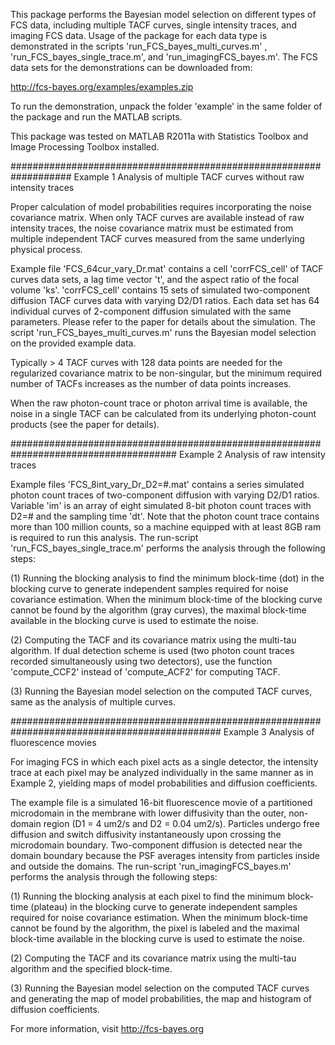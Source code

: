 This package performs the Bayesian model selection on different types of FCS data, 
including multiple TACF curves, single intensity traces, and imaging FCS data. Usage of the package 
for each data type is demonstrated in the scripts 'run_FCS_bayes_multi_curves.m'
, 'run_FCS_bayes_single_trace.m', and 'run_imagingFCS_bayes.m'. The FCS data sets for 
the demonstrations can be downloaded from:

http://fcs-bayes.org/examples/examples.zip

To run the demonstration, unpack the folder 'example' in the same folder of the package and run the MATLAB scripts. 

This package was tested on MATLAB R2011a with Statistics Toolbox and Image Processing Toolbox installed.

###################################################################
Example 1 Analysis of multiple TACF curves without raw intensity traces

Proper calculation of model probabilities requires incorporating the noise covariance matrix. 
When only TACF curves are available instead of raw intensity traces, the noise covariance matrix must be 
estimated from multiple independent TACF curves measured from the same underlying physical process.

Example file 'FCS_64cur_vary_Dr.mat' contains a cell 'corrFCS_cell' of TACF curves data sets, 
a lag time vector 't', and the aspect ratio of the focal volume 'ks'. 'corrFCS_cell' contains 15 sets
of simulated two-component diffusion TACF curves data with varying D2/D1 ratios. Each data set has 64 
individual curves of 2-component diffusion simulated with the same parameters. 
Please refer to the paper for details about the simulation. The script 'run_FCS_bayes_multi_curves.m' 
runs the Bayesian model selection on the provided example data.

Typically > 4 TACF curves with 128 data points are needed for the regularized covariance matrix to be 
non-singular, but the minimum required number of TACFs increases as the number of data points increases.

When the raw photon-count trace or photon arrival time is available, the noise in a single TACF can be 
calculated from its underlying photon-count products (see the paper for details).

######################################################################################
Example 2 Analysis of raw intensity traces

Example files 'FCS_8int_vary_Dr_D2=#.mat' contains a series simulated photon count traces of two-component 
diffusion with varying D2/D1 ratios. Variable 'im' is an array of eight simulated 8-bit photon count traces with D2=# and the sampling time 'dt'. Note that the photon count trace contains more than 100 million counts, so a machine equipped with at least 8GB ram is required to run this analysis. The run-script 'run_FCS_bayes_single_trace.m' performs the analysis through the following steps:

(1) Running the blocking analysis to find the minimum block-time (dot) in the blocking curve to generate 
independent samples required for noise covariance estimation. When the minimum block-time of the blocking 
curve cannot be found by the algorithm (gray curves), the maximal block-time available in the blocking curve 
is used to estimate the noise.

(2) Computing the TACF and its covariance matrix using the multi-tau algorithm. If dual detection scheme is 
used (two photon count traces recorded simultaneously using two detectors), use the function 'compute_CCF2' 
instead of 'compute_ACF2' for computing TACF.

(3) Running the Bayesian model selection on the computed TACF curves, same as the analysis of multiple curves.

##############################################################################################
Example 3 Analysis of fluorescence movies

For imaging FCS in which each pixel acts as a single detector, the intensity trace at each pixel may be 
analyzed individually in the same manner as in Example 2, yielding maps of model probabilities and diffusion 
coefficients.

The example file is a simulated 16-bit fluorescence movie of a partitioned microdomain in the membrane 
with lower diffusivity than the outer, non-domain region (D1 = 4 um2/s and D2 = 0.04 um2/s). Particles 
undergo free diffusion and switch diffusivity instantaneously upon crossing the microdomain boundary. 
Two-component diffusion is detected near the domain boundary because the PSF averages intensity from 
particles inside and outside the domains. The run-script 'run_imagingFCS_bayes.m' performs the analysis 
through the following steps:

(1) Running the blocking analysis at each pixel to find the minimum block-time (plateau) in the blocking 
curve to generate independent samples required for noise covariance estimation. When the minimum block-time 
cannot be found by the algorithm, the pixel is labeled and the maximal block-time available in the blocking 
curve is used to estimate the noise.

(2) Computing the TACF and its covariance matrix using the multi-tau algorithm and the specified block-time.

(3) Running the Bayesian model selection on the computed TACF curves and generating the map of model 
probabilities, the map and histogram of diffusion coefficients.

For more information, visit http://fcs-bayes.org